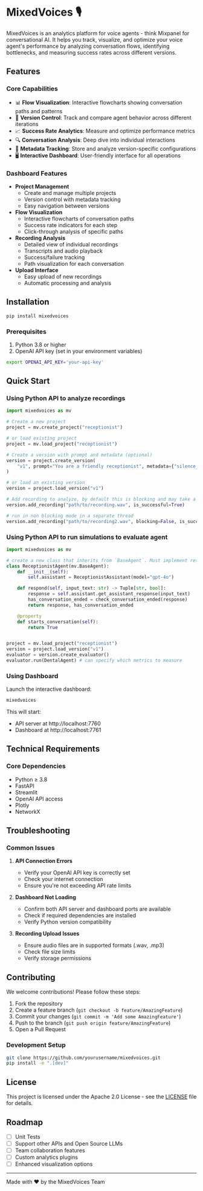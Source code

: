 # MixedVoices 🎙️

MixedVoices is an analytics platform for voice agents - think Mixpanel for conversational AI. It helps you track, visualize, and optimize your voice agent's performance by analyzing conversation flows, identifying bottlenecks, and measuring success rates across different versions.

## Features

### Core Capabilities
- 📊 **Flow Visualization**: Interactive flowcharts showing conversation paths and patterns
- 🔄 **Version Control**: Track and compare agent behavior across different iterations
- 📈 **Success Rate Analytics**: Measure and optimize performance metrics
- 🔍 **Conversation Analysis**: Deep dive into individual interactions
- 📝 **Metadata Tracking**: Store and analyze version-specific configurations
- 🖥️ **Interactive Dashboard**: User-friendly interface for all operations

### Dashboard Features
- **Project Management**
  - Create and manage multiple projects
  - Version control with metadata tracking
  - Easy navigation between versions
- **Flow Visualization**
  - Interactive flowcharts of conversation paths
  - Success rate indicators for each step
  - Click-through analysis of specific paths
- **Recording Analysis**
  - Detailed view of individual recordings
  - Transcripts and audio playback
  - Success/failure tracking
  - Path visualization for each conversation
- **Upload Interface**
  - Easy upload of new recordings
  - Automatic processing and analysis

## Installation

```bash
pip install mixedvoices
```

### Prerequisites
1. Python 3.8 or higher
2. OpenAI API key (set in your environment variables)

```bash
export OPENAI_API_KEY='your-api-key'
```

## Quick Start

### Using Python API to analyze recordings
```python
import mixedvoices as mv

# Create a new project
project = mv.create_project("receptionist")

# or load existing project
project = mv.load_project("receptionist")

# Create a version with prompt and metadata (optional)
version = project.create_version(
    "v1", prompt="You are a friendly receptionist", metadata={"silence_threshold": 0.1}
)

# or load an existing version
version = project.load_version("v1")

# Add recording to analyze, by default this is blocking and may take a few seconds
version.add_recording("path/to/recording.wav", is_successful=True)

# run in non blocking mode in a separate thread
version.add_recording("path/to/recording2.wav", blocking=False, is_successful=False)
```

### Using Python API to run simulations to evaluate agent
```python
import mixedvoices as mv

# create a new class that inherits from `BaseAgent`. Must implement respond and starts_conversation
class ReceptionistAgent(mv.BaseAgent):
    def __init__(self):
        self.assistant = ReceptionistAssistant(model="gpt-4o")

    def respond(self, input_text: str) -> Tuple[str, bool]:
        response = self.assistant.get_assistant_response(input_text)
        has_conversation_ended = check_conversation_ended(response)
        return response, has_conversation_ended

    @property
    def starts_conversation(self):
        return True


project = mv.load_project("receptionist")
version = project.load_version("v1")
evaluator = version.create_evaluator()
evaluator.run(DentalAgent) # can specify which metrics to measure
```

### Using Dashboard
Launch the interactive dashboard:
```bash
mixedvoices
```

This will start:
- API server at http://localhost:7760
- Dashboard at http://localhost:7761

## Technical Requirements

### Core Dependencies
- Python ≥ 3.8
- FastAPI
- Streamlit
- OpenAI API access
- Plotly
- NetworkX

## Troubleshooting

### Common Issues
1. **API Connection Errors**
   - Verify your OpenAI API key is correctly set
   - Check your internet connection
   - Ensure you're not exceeding API rate limits

2. **Dashboard Not Loading**
   - Confirm both API server and dashboard ports are available
   - Check if required dependencies are installed
   - Verify Python version compatibility

3. **Recording Upload Issues**
   - Ensure audio files are in supported formats (.wav, .mp3)
   - Check file size limits
   - Verify storage permissions

<!-- ## API Documentation

Detailed API documentation is available at:
- Python API: `https://docs.mixedvoices.ai/api`
- REST API: `https://docs.mixedvoices.ai/rest` -->

## Contributing

We welcome contributions! Please follow these steps:

1. Fork the repository
2. Create a feature branch (`git checkout -b feature/AmazingFeature`)
3. Commit your changes (`git commit -m 'Add some AmazingFeature'`)
4. Push to the branch (`git push origin feature/AmazingFeature`)
5. Open a Pull Request

### Development Setup
```bash
git clone https://github.com/yourusername/mixedvoices.git
pip install -e ".[dev]"
```

## License

This project is licensed under the Apache 2.0 License - see the [LICENSE](LICENSE) file for details.

<!-- ## Support

- Documentation: `https://docs.mixedvoices.ai`
- Issues: `https://github.com/mixedvoices/issues`
- Email: support@mixedvoices.ai
- Discord: [Join our community](https://discord.gg/mixedvoices)

## Security

Please report security vulnerabilities to security@mixedvoices.ai -->

## Roadmap
- [ ] Unit Tests
- [ ] Support other APIs and Open Source LLMs
- [ ] Team collaboration features
- [ ] Custom analytics plugins
- [ ] Enhanced visualization options

---
Made with ❤️ by the MixedVoices Team

